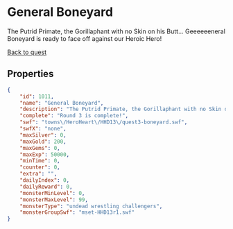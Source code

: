 # General Boneyard

The Putrid Primate, the Gorillaphant with no Skin on his Butt... Geeeeeeneral Boneyard is ready to face off against our Heroic Hero!

[Back to quest](../quests.md)

## Properties

```json
{
    "id": 1011,
    "name": "General Boneyard",
    "description": "The Putrid Primate, the Gorillaphant with no Skin on his Butt... Geeeeeeneral Boneyard is ready to face off against our Heroic Hero!",
    "complete": "Round 3 is complete!",
    "swf": "towns\/HeroHeart\/HHD13\/quest3-boneyard.swf",
    "swfX": "none",
    "maxSilver": 0,
    "maxGold": 200,
    "maxGems": 0,
    "maxExp": 50000,
    "minTime": 0,
    "counter": 0,
    "extra": "",
    "dailyIndex": 0,
    "dailyReward": 0,
    "monsterMinLevel": 0,
    "monsterMaxLevel": 99,
    "monsterType": "undead wrestling challengers",
    "monsterGroupSwf": "mset-HHD13r1.swf"
}
```


